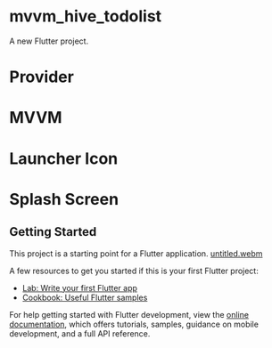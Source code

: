 # mvvm_hive_todolist

A new Flutter project.
# Provider
# MVVM
# Launcher Icon
# Splash Screen

## Getting Started

This project is a starting point for a Flutter application.
[untitled.webm](https://github.com/eman55555/Provider-Todo-List/assets/45310369/e5470956-4409-469e-a63a-d33d9b2ec622)

A few resources to get you started if this is your first Flutter project:

- [Lab: Write your first Flutter app](https://docs.flutter.dev/get-started/codelab)
- [Cookbook: Useful Flutter samples](https://docs.flutter.dev/cookbook)

For help getting started with Flutter development, view the
[online documentation](https://docs.flutter.dev/), which offers tutorials,
samples, guidance on mobile development, and a full API reference.
